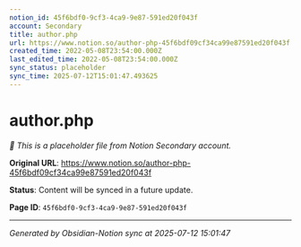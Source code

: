 ```yaml
---
notion_id: 45f6bdf0-9cf3-4ca9-9e87-591ed20f043f
account: Secondary
title: author.php
url: https://www.notion.so/author-php-45f6bdf09cf34ca99e87591ed20f043f
created_time: 2022-05-08T23:54:00.000Z
last_edited_time: 2022-05-08T23:54:00.000Z
sync_status: placeholder
sync_time: 2025-07-12T15:01:47.493625
---
```


# author.php

*🔄 This is a placeholder file from Notion Secondary account.*

**Original URL**: https://www.notion.so/author-php-45f6bdf09cf34ca99e87591ed20f043f

**Status**: Content will be synced in a future update.

**Page ID**: `45f6bdf0-9cf3-4ca9-9e87-591ed20f043f`

---

*Generated by Obsidian-Notion sync at 2025-07-12 15:01:47*
